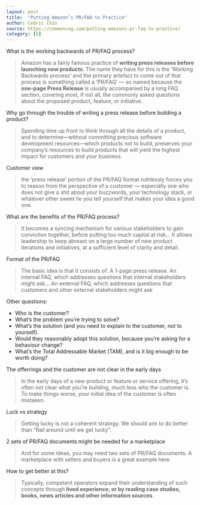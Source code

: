 ```yaml
---
layout: post
title:  "Putting Amazon’s PR/FAQ to Practice"
author: Cedric Chin
source: https://commoncog.com/putting-amazons-pr-faq-to-practice/
category: [6]
---
```


What is the working backwards of PR/FAQ process?

> Amazon has a fairly famous practice of **writing press releases before launching new products**. The name they have for this is the ‘Working Backwards process’ and the primary artefact to come out of that process is something called a ‘PR/FAQ’ — so named because the **one-page Press Release** is usually accompanied by a long FAQ section, covering most, if not all, the commonly asked questions about the proposed product, feature, or initiative.

Why go through the trouble of writing a press release before building a product?

> Spending time up front to think through all the details of a product, and to determine—without committing precious software development resources—which products not to build, preserves your company’s resources to build products that will yield the highest impact for customers and your business.

Customer view

> the ‘press release’ portion of the PR/FAQ format ruthlessly forces you to reason from the perspective of a customer — especially one who does not give a shit about your buzzwords, your technology stack, or whatever other sweet lie you tell yourself that makes your idea a good one.

What are the benefits of the PR/FAQ process?

> It becomes a syncing mechanism for various stakeholders to gain conviction together, before putting too much capital at risk...  It allows leadership to keep abreast on a large number of new product iterations and initiatives, at a sufficient level of clarity and detail.

Format of the PR/FAQ

> The basic idea is that it consists of: A 1-page press release. An internal FAQ, which addresses questions that internal stakeholders might ask...  An external FAQ, which addresses questions that customers and other external stakeholders might ask

Other questions:

-  Who is the customer?
- What’s the problem you’re trying to solve?
- What’s the solution (and you need to explain to the customer, not to yourself).
- Would they reasonably adopt this solution, because you’re asking for a behaviour change?
- What’s the Total Addressable Market (TAM), and is it big enough to be worth doing?

The offerrings and the customer are not clear in the early days

> In the early days of a new product or feature or service offering, it’s often not clear what you’re building, much less who the customer is. To make things worse, your initial idea of the customer is often mistaken.

Luck vs strategy

> Getting lucky is not a coherent strategy. We should aim to do better than “flail around until we get lucky”.

2 sets of PR/FAQ documents might be needed for a marketplace

> And for some ideas, you may need two sets of PR/FAQ documents. A marketplace with sellers and buyers is a great example here.

How to get better at this?

> Typically, competent operators expand their understanding of such concepts through **lived experience, or by reading case studies, books, news articles and other information sources**.
